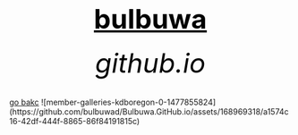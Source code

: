 <html>
 <head>
   <title>wow</title>
 </head>
  <body bg-colour="blue">
	 <center><h1><font size="120"><font color="black"><u>bulbuwa</u></font></font></h1></center>
	<center><h6><font size="10"><font color="black">github.io</font></font></h6></center>
	  <a href=" https://bulbuwad.github.io/github.io./">go bakc</a>
  </body>
</html>
![member-galleries-kdboregon-0-1477855824](https://github.com/bulbuwad/Bulbuwa.GitHub.io/assets/168969318/a1574c16-42df-444f-8865-86f84191815c)
